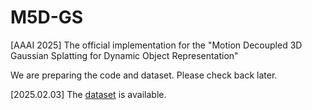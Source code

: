 # M5D-GS
[AAAI 2025] The official implementation for the "Motion Decoupled 3D Gaussian Splatting for Dynamic Object Representation"

We are preparing the code and dataset. Please check back later.

[2025.02.03] The [dataset](/m5d_data/README.md) is available.